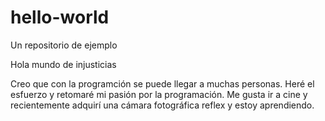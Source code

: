 # hello-world
Un repositorio de ejemplo

Hola mundo de injusticias

Creo que con la programción se puede llegar a muchas personas.
Heré el esfuerzo y retomaré mi pasión por la programación.
Me gusta ir a cine y recientemente adquirí una cámara fotográfica reflex y estoy aprendiendo.
